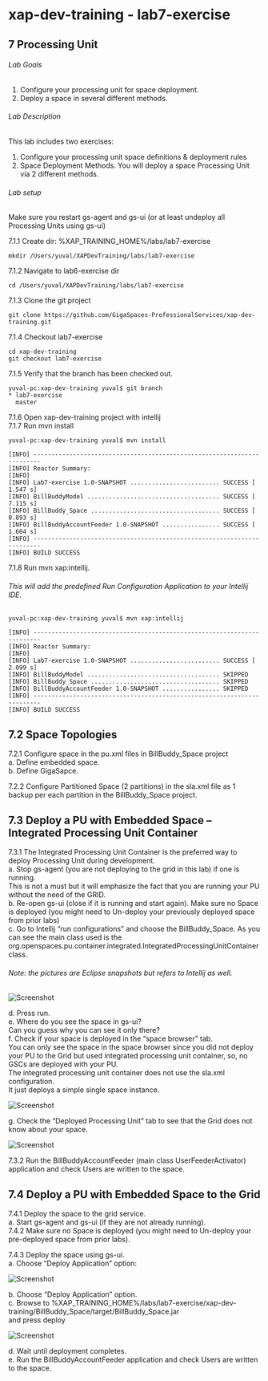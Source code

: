 # xap-dev-training - lab7-exercise

## 7 Processing Unit

###### Lab Goals
1. Configure your processing unit for space deployment.
2. Deploy a space in several different methods. 

###### Lab Description
This lab includes two exercises:
1. 	Configure your processing unit space definitions & deployment rules
2. 	Space Deployment Methods. You will deploy a space Processing Unit via 2 different methods.

###### Lab setup
Make sure you restart gs-agent and gs-ui (or at least undeploy all Processing Units using gs-ui)

7.1.1 Create dir: %XAP_TRAINING_HOME%/labs/lab7-exercise

    mkdir /Users/yuval/XAPDevTraining/labs/lab7-exercise

7.1.2 Navigate to lab6-exercise dir

    cd /Users/yuval/XAPDevTraining/labs/lab7-exercise

7.1.3 Clone the git project

    git clone https://github.com/GigaSpaces-ProfessionalServices/xap-dev-training.git

7.1.4 Checkout lab7-exercise

    cd xap-dev-training
    git checkout lab7-exercise
    
7.1.5 Verify that the branch has been checked out.

    yuval-pc:xap-dev-training yuval$ git branch
    * lab7-exercise
      master
               
7.1.6 Open xap-dev-training project with intellij <br />
7.1.7 Run mvn install

    yuval-pc:xap-dev-training yuval$ mvn install
    
    [INFO] ------------------------------------------------------------------------
    [INFO] Reactor Summary:
    [INFO] 
    [INFO] Lab7-exercise 1.0-SNAPSHOT ......................... SUCCESS [  1.547 s]
    [INFO] BillBuddyModel ..................................... SUCCESS [  7.115 s]
    [INFO] BillBuddy_Space .................................... SUCCESS [  0.893 s]
    [INFO] BillBuddyAccountFeeder 1.0-SNAPSHOT ................ SUCCESS [  1.604 s]
    [INFO] ------------------------------------------------------------------------
    [INFO] BUILD SUCCESS


7.1.8 Run mvn xap:intellij.
###### This will add the predefined Run Configuration Application to your Intellij IDE.

    yuval-pc:xap-dev-training yuval$ mvn xap:intellij
    
    [INFO] ------------------------------------------------------------------------
    [INFO] Reactor Summary:
    [INFO] 
    [INFO] Lab7-exercise 1.0-SNAPSHOT ......................... SUCCESS [  2.099 s]
    [INFO] BillBuddyModel ..................................... SKIPPED
    [INFO] BillBuddy_Space .................................... SKIPPED
    [INFO] BillBuddyAccountFeeder 1.0-SNAPSHOT ................ SKIPPED
    [INFO] ------------------------------------------------------------------------
    [INFO] BUILD SUCCESS


## 7.2	Space Topologies
7.2.1 Configure space in the pu.xml files in BillBuddy_Space project <br />
a. Define embedded space. <br />
b. Define GigaSapce. <br />

7.2.2	Configure Partitioned Space (2 partitions) in the sla.xml file as 1 backup per each partition in the BillBuddy_Space project. 

## 7.3  Deploy a PU with Embedded Space – Integrated Processing Unit Container
7.3.1   The Integrated Processing Unit Container is the preferred way to 
deploy Processing Unit during development. <br />
a. Stop gs-agent (you are not deploying to the grid in this lab) if one is running. <br /> 
This is not a must but it will emphasize the fact 
that you are running your PU without the need of the GRID. <br />
b.	Re-open gs-ui (close if it is running and start again). 
Make sure no Space is deployed (you might need to Un-deploy your previously deployed space from prior labs) <br />
c.	Go to Intellij “run configurations” and choose the BillBuddy_Space. As you can see the main class used is the org.openspaces.pu.container.integrated.IntegratedProcessingUnitContainer class.

###### Note: the pictures are Eclipse snapshots but refers to Intellij as well.
![Screenshot](./Pictures/Picture1.png)

d.	Press run. <br />
e.	Where do you see the space in gs-ui? <br /> 
    Can you guess why you can see it only there? <br /> 
f.	Check if your space is deployed in the “space browser” tab. <br /> 
    You can only see the space in the space browser since you did not deploy your PU to the Grid <vr />
    but used integrated processing unit container, so, no GSCs are deployed with your PU. <br /> 
    The integrated processing unit container does not use the sla.xml configuration. <br />
    It just deploys a simple single space instance.
    
![Screenshot](./Pictures/Picture2.png)

g.	Check the “Deployed Processing Unit” tab to see that the Grid does not know about your space.

![Screenshot](./Pictures/Picture3.png)

7.3.2   Run the BillBuddyAccountFeeder (main class UserFeederActivator) application 
        and check Users are written to the space. 
        
## 7.4	Deploy a PU with Embedded Space to the Grid
7.4.1	Deploy the space to the grid service. <br />
a.  Start gs-agent and gs-ui (if they are not already running). <br />
7.4.2	Make sure no Space is deployed (you might need to Un-deploy your pre-deployed space from prior labs).

7.4.3	Deploy the space using gs-ui. <br />
a.	Choose “Deploy Application” option:

![Screenshot](./Pictures/Picture4.png)

b.	Choose “Deploy Application” option. <br />
c.  Browse to %XAP_TRAINING_HOME%/labs/lab7-exercise/xap-dev-training/BillBuddy_Space/target/BillBuddy_Space.jar <br />
    and press deploy

![Screenshot](./Pictures/Picture5.png)

d.	Wait until deployment completes. <br />
e.	Run the BillBuddyAccountFeeder application and check Users are written to the space.